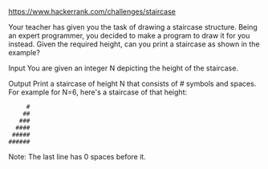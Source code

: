 https://www.hackerrank.com/challenges/staircase

Your teacher has given you the task of drawing a staircase structure. Being an expert programmer, you decided to make a program to draw it for you instead. Given the required height, can you print a staircase as shown in the example?

Input 
You are given an integer N depicting the height of the staircase.

Output 
Print a staircase of height N that consists of # symbols and spaces. For example for N=6, here's a staircase of that height:
````
     #
    ##
   ###
  ####
 #####
######
````
Note: The last line has 0 spaces before it.